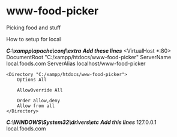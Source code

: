 # www-food-picker
Picking food and stuff

How to setup for local

***C:\xampp\apache\conf\extra***
***Add these lines***
<VirtualHost *:80>
    DocumentRoot "C:/xampp/htdocs/www-food-picker"
    ServerName local.foods.com
    ServerAlias localhost/www-food-picker

    <Directory "C:/xampp/htdocs/www-food-picker">
        Options All

        AllowOverride All

        Order allow,deny
        Allow from all
    </Directory>
</VirtualHost>

***C:\WINDOWS\System32\drivers\etc***
***Add this lines***
127.0.0.1       local.foods.com